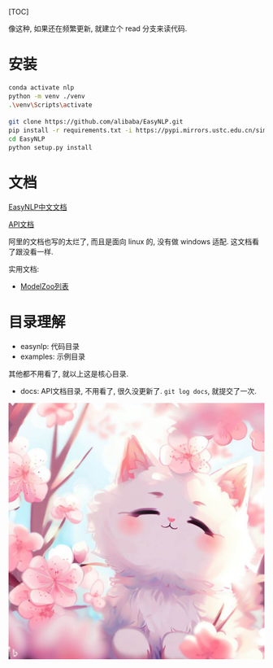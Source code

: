 [TOC]

像这种, 如果还在频繁更新, 就建立个 read 分支来读代码.

# 安装

```bash
conda activate nlp
python -m venv ./venv
.\venv\Scripts\activate

git clone https://github.com/alibaba/EasyNLP.git
pip install -r requirements.txt -i https://pypi.mirrors.ustc.edu.cn/simple
cd EasyNLP
python setup.py install
```

# 文档

[EasyNLP中文文档](https://www.yuque.com/easyx/easynlp/iobg30)

[API文档](http://atp-modelzoo-sh.oss-cn-shanghai.aliyuncs.com/release/easynlp/easynlp_docs/html/index.html)

阿里的文档也写的太烂了, 而且是面向 linux 的, 没有做 windows 适配.
这文档看了跟没看一样.

实用文档:

- [ModelZoo列表](https://www.yuque.com/easyx/easynlp/cn0uh8)

# 目录理解

- easynlp: 代码目录
- examples: 示例目录

其他都不用看了, 就以上这是核心目录.

- docs: API文档目录, 不用看了, 很久没更新了. `git log docs`, 就提交了一次.


![桃花与猫](./my_doc/image/桃花与猫.jpg)
